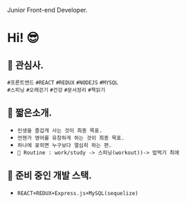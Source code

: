 Junior Front-end Developer.

# Hi! 😎

## 🍊 관심사.
`#프론트엔드` `#REACT` `#REDUX` `#NODEJS` `#MYSQL` <br />
`#스피닝` `#오래걷기` `#건강` `#문서정리` `#책읽기`

## 🍊 짧은소개.
- `인생을 즐겁게 사는 것이 최종 목표.`
- `언젠가 영어를 유창하게 하는 것이 최종 목표.`
- `하나에 꽂히면 누구보다 열심히 하는 편.`
- `🚌 Routine : work/study -> 스피닝(workout))-> 밥먹기 최애`

## 🍊 준비 중인 개발 스택.
- `REACT+REDUX+Express.js+MySQL(sequelize)`
